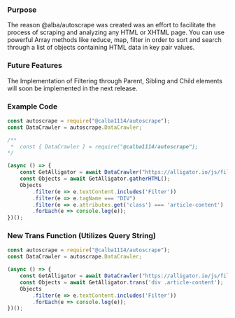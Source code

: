 ### Purpose
The reason @alba/autoscrape was created was an effort to facilitate the process 
of scraping and analyzing any HTML or XHTML page. You can use powerful Array methods like reduce, 
map, filter in order to sort and search through a list of objects containing HTML data in key pair values.

### Future Features 
The Implementation of Filtering through Parent, Sibling and Child elements 
will soon be implemented in the next release.

### Example Code

```js 
const autoscrape = require("@calba1114/autoscrape");
const DataCrawler = autoscrape.DataCrawler;

/**
 *  const { DataCrawler } = require("@calba1114/autoscrape");
*/

(async () => {
    const GetAlligator = await DataCrawler("https://alligator.io/js/filter-array-method/");
    const Objects = await GetAlligator.gatherHTML();
    Objects
        .filter(e => e.textContent.includes('Filter'))
        .filter(e => e.tagName === "DIV")
        .filter(e => e.attributes.get('class') === 'article-content')
        .forEach(e => console.log(e));
})();
```

### New Trans Function (Utilizes Query String)

```js 
const autoscrape = require("@calba1114/autoscrape");
const DataCrawler = autoscrape.DataCrawler;

(async () => {
    const GetAlligator = await DataCrawler("https://alligator.io/js/filter-array-method/");
    const Objects = await GetAlligator.trans('div .article-content');
    Objects
        .filter(e => e.textContent.includes('Filter'))
        .forEach(e => console.log(e));
})();
```

